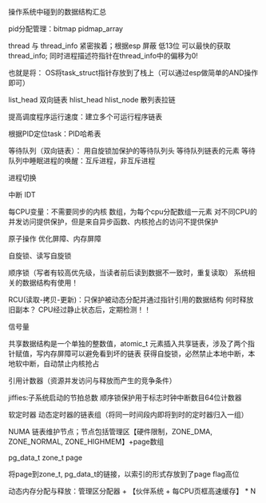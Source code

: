 操作系统中碰到的数据结构汇总

pid分配管理：bitmap pidmap_array

thread 与 thread_info 紧密挨着；根据esp 屏蔽 低13位 可以最快的获取thread_info;
同时进程描述符指针在thread_info中的偏移为0!

也就是将： OS将task_struct指针存放到了栈上（可以通过esp做简单的AND操作即可）

list_head 双向链表
hlist_head hlist_node 散列表拉链

提高调度程序运行速度：建立多个可运行程序链表

根据PID定位task：PID哈希表

等待队列（双向链表）：
用自旋锁加保护的等待队列头
等待队列链表的元素
等待队列中睡眠进程的唤醒：互斥进程，非互斥进程

进程切换

中断 IDT

每CPU变量：不需要同步的内核
数组，为每个cpu分配数组一元素
对不同CPU的并发访问提供保护，但是来自异步函数、内核抢占的访问不提供保护

原子操作
优化屏障、内存屏障

自旋锁、读写自旋锁

顺序锁（写者有较高优先级，当读者前后读到数据不一致时，重复读取）
系统相关的数据结构有使用！

RCU(读取-拷贝-更新)：只保护被动态分配并通过指针引用的数据结构
何时释放旧副本？ CPU经过静止状态后，定期检测！！

信号量

共享数据结构是一个单独的整数值，atomic_t
元素插入共享链表，涉及了两个指针赋值，写内存屏障可以避免看到坏的链表
获得自旋锁，必然禁止本地中断，本地软中断，自动禁止内核抢占

引用计数器（资源并发访问与释放而产生的竞争条件）

jiffies:子系统启动的节拍总数
顺序锁保护用于标志时钟中断数目64位计数器

软定时器
动态定时器的链表组（将同一时间段内即将到时的定时器归入一组）

NUMA
链表维护节点；节点包括管理区【硬件限制，ZONE_DMA, ZONE_NORMAL, ZONE_HIGHMEM】+page数组

pg_data_t
zone_t
page

将page到zone_t, pg_data_t的链接，以索引的形式存放到了page flag高位


动态内存分配与释放：管理区分配器 + 【伙伴系统 + 每CPU页框高速缓存】 * N